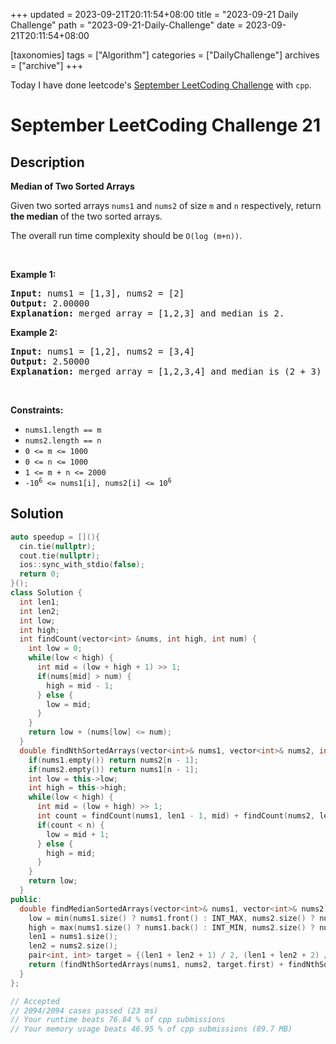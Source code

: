 +++
updated = 2023-09-21T20:11:54+08:00
title = "2023-09-21 Daily Challenge"
path = "2023-09-21-Daily-Challenge"
date = 2023-09-21T20:11:54+08:00

[taxonomies]
tags = ["Algorithm"]
categories = ["DailyChallenge"]
archives = ["archive"]
+++

Today I have done leetcode's [September LeetCoding Challenge](https://leetcode.com/problems/median-of-two-sorted-arrays/) with `cpp`.

<!-- more -->

# September LeetCoding Challenge 21

## Description

**Median of Two Sorted Arrays**

<p>Given two sorted arrays <code>nums1</code> and <code>nums2</code> of size <code>m</code> and <code>n</code> respectively, return <strong>the median</strong> of the two sorted arrays.</p>

<p>The overall run time complexity should be <code>O(log (m+n))</code>.</p>

<p>&nbsp;</p>
<p><strong class="example">Example 1:</strong></p>

<pre>
<strong>Input:</strong> nums1 = [1,3], nums2 = [2]
<strong>Output:</strong> 2.00000
<strong>Explanation:</strong> merged array = [1,2,3] and median is 2.
</pre>

<p><strong class="example">Example 2:</strong></p>

<pre>
<strong>Input:</strong> nums1 = [1,2], nums2 = [3,4]
<strong>Output:</strong> 2.50000
<strong>Explanation:</strong> merged array = [1,2,3,4] and median is (2 + 3) / 2 = 2.5.
</pre>

<p>&nbsp;</p>
<p><strong>Constraints:</strong></p>

<ul>
	<li><code>nums1.length == m</code></li>
	<li><code>nums2.length == n</code></li>
	<li><code>0 &lt;= m &lt;= 1000</code></li>
	<li><code>0 &lt;= n &lt;= 1000</code></li>
	<li><code>1 &lt;= m + n &lt;= 2000</code></li>
	<li><code>-10<sup>6</sup> &lt;= nums1[i], nums2[i] &lt;= 10<sup>6</sup></code></li>
</ul>


## Solution

``` cpp
auto speedup = [](){
  cin.tie(nullptr);
  cout.tie(nullptr);
  ios::sync_with_stdio(false);
  return 0;
}();
class Solution {
  int len1;
  int len2;
  int low;
  int high;
  int findCount(vector<int> &nums, int high, int num) {
    int low = 0;
    while(low < high) {
      int mid = (low + high + 1) >> 1;
      if(nums[mid] > num) {
        high = mid - 1;
      } else {
        low = mid;
      }
    }
    return low + (nums[low] <= num);
  }
  double findNthSortedArrays(vector<int>& nums1, vector<int>& nums2, int n) {
    if(nums1.empty()) return nums2[n - 1];
    if(nums2.empty()) return nums1[n - 1];
    int low = this->low;
    int high = this->high;
    while(low < high) {
      int mid = (low + high) >> 1;
      int count = findCount(nums1, len1 - 1, mid) + findCount(nums2, len2 - 1, mid);
      if(count < n) {
        low = mid + 1;
      } else {
        high = mid;
      }
    }
    return low;
  }
public:
  double findMedianSortedArrays(vector<int>& nums1, vector<int>& nums2) {
    low = min(nums1.size() ? nums1.front() : INT_MAX, nums2.size() ? nums2.front() : INT_MAX);
    high = max(nums1.size() ? nums1.back() : INT_MIN, nums2.size() ? nums2.back() : INT_MIN);
    len1 = nums1.size();
    len2 = nums2.size();
    pair<int, int> target = {(len1 + len2 + 1) / 2, (len1 + len2 + 2) / 2};
    return (findNthSortedArrays(nums1, nums2, target.first) + findNthSortedArrays(nums1, nums2, target.second)) / 2.0;
  }
};

// Accepted
// 2094/2094 cases passed (23 ms)
// Your runtime beats 76.84 % of cpp submissions
// Your memory usage beats 46.95 % of cpp submissions (89.7 MB)
```

